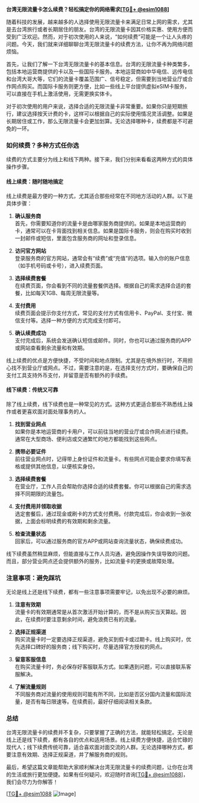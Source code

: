 **台湾无限流量卡怎么续费？轻松搞定你的网络需求[[TG💪+ @esim1088](https://t.me/s/esim1088)]**

随着科技的发展，越来越多的人选择使用无限流量卡来满足日常上网的需求，尤其是去台湾旅行或者长期居住的朋友。台湾的无限流量卡因其价格实惠、使用方便而受到广泛欢迎。然而，对于初次使用的人来说，“如何续费”可能是一个让人头疼的问题。今天，我们就来详细聊聊台湾无限流量卡的续费方法，让你不再为网络问题烦恼。

首先，让我们了解一下台湾无限流量卡的基本信息。台湾的无限流量卡种类繁多，包括本地运营商提供的卡以及一些国际卡服务。本地运营商如中华电信、远传电信和台湾大哥大等，它们的流量卡覆盖范围广、信号稳定，但需要到当地营业厅或合作网点购买。而国际卡服务则更方便，比如一些线上平台提供虚拟eSIM卡服务，可以直接在手机上激活使用，无需更换实体卡。

对于初次使用的用户来说，选择合适的无限流量卡非常重要。如果你只是短期旅行，建议选择按天计费的卡，这样可以根据自己的实际使用情况灵活调整。如果是长期居住或工作，那么无限流量卡会更加划算。无论选择哪种卡，续费都是不可避免的一环。

### 如何续费？多种方式任你选

续费的方式主要分为线上和线下两种。接下来，我们分别来看看这两种方式的具体操作步骤。

#### 线上续费：随时随地搞定

线上续费是最方便的一种方式，尤其适合那些经常在不同地方活动的人群。以下是具体步骤：

1. **确认服务商**  
   首先，你需要知道你的流量卡是由哪家服务商提供的。如果是本地运营商的卡，通常可以在卡背面找到相关信息。如果是国际卡服务，则会在购买时收到一封邮件或短信，里面包含服务商的网址和登录信息。

2. **访问官方网站**  
   登录服务商的官方网站，通常会有“续费”或“充值”的选项。输入你的账户信息（如手机号码或卡号），进入续费页面。

3. **选择续费套餐**  
   在续费页面，你会看到不同的流量套餐供选择。根据自己的需求选择合适的套餐，比如每天1GB、每周无限流量等。

4. **支付费用**  
   续费页面会提示你支付方式，常见的支付方式有信用卡、PayPal、支付宝、微信支付等。选择一种方便的方式完成支付即可。

5. **确认续费成功**  
   支付完成后，系统会发送确认短信或邮件。同时，你也可以通过服务商的APP或网站查看剩余流量和有效期。

线上续费的优点是方便快捷，不受时间和地点限制。尤其是在境外旅行时，不用担心找不到营业厅或网点。不过，需要注意的是，在选择支付方式时，要确保自己的支付工具支持外币支付，并留意是否有额外的手续费。

#### 线下续费：传统又可靠

除了线上续费，线下续费也是一种常见的方式。这种方式更适合那些不熟悉线上操作或者更喜欢面对面处理事务的人。

1. **找到营业网点**  
   如果你是本地运营商的卡用户，可以前往当地的营业厅或合作网点进行续费。通常在大型商场、便利店或交通繁忙的地方都能找到这些网点。

2. **携带必要证件**  
   前往营业网点时，记得带上身份证件和流量卡。有些网点可能会要求你填写表格或提供其他信息，以便核实身份。

3. **选择续费套餐**  
   在营业厅，工作人员会帮助你选择合适的续费套餐。你可以根据自己的需求选择不同期限的流量包。

4. **支付费用并领取收据**  
   选定套餐后，通过现金或刷卡的方式支付费用。付款完成后，你会收到一张收据，上面会标明续费的有效期和剩余流量。

5. **检查流量状态**  
   回家后，可以通过服务商的官方APP或网站查询流量状态，确保续费成功。

线下续费虽然稍显麻烦，但能直接与工作人员沟通，避免因操作失误导致的问题。而且，部分营业网点还会提供额外的服务，比如流量卡的更换或故障处理。

### 注意事项：避免踩坑

无论是线上还是线下续费，都有一些注意事项需要牢记，以免出现不必要的麻烦。

1. **注意有效期**  
   流量卡的有效期通常是从首次激活开始计算的，而不是从购买当天算起。因此，在续费时要注意剩余时间，避免浪费已有的流量。

2. **选择正规渠道**  
   购买流量卡时一定要选择正规渠道，避免买到假卡或过期卡。线上购买时，优先选择口碑好的服务商；线下购买时，尽量选择官方授权的网点。

3. **留意客服信息**  
   在购买流量卡时，务必保存好客服联系方式。如果遇到问题，可以直接联系客服解决。

4. **了解流量规则**  
   不同服务商对流量的使用规则可能有所不同，比如是否区分国内流量和国际流量，是否有每日限速等。在续费前，最好仔细阅读相关条款。

### 总结

台湾无限流量卡的续费并不复杂，只要掌握了正确的方法，就能轻松搞定。无论是线上还是线下续费，都有各自的优点和适用场景。线上续费方便快捷，适合忙碌的现代人；线下续费传统可靠，适合喜欢面对面交流的人群。无论选择哪种方式，都要注意有效期、选择正规渠道，并了解服务商的规则。

最后，希望这篇文章能帮助大家顺利解决台湾无限流量卡的续费问题，让你在台湾的生活或旅行更加便捷。如果有任何疑问，欢迎随时咨询[[TG💪+ @esim1088](https://t.me/s/esim1088)]，我们会尽力为你解答！

[[TG💪+ @esim1088](https://t.me/s/esim1088) ![Image](https://i.postimg.cc/4NQfJmqS/Snipaste-2025-05-13-00-14-12.png)]